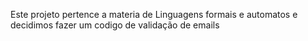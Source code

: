 Este projeto pertence a materia de Linguagens formais e automatos e decidimos fazer
um codigo de validação de emails
